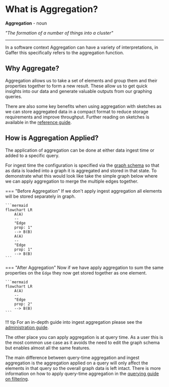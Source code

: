 # What is Aggregation?

**Aggregation** - noun

*"The formation of a number of things into a cluster"*

---

In a software context Aggregation can have a variety of interpretations, in
Gaffer this specifically refers to the aggregation function.

## Why Aggregate?

Aggregation allows us to take a set of elements and group them and their
properties together to form a new result. These allow us to get quick insights
into our data and generate valuable outputs from our graphing queries.

There are also some key benefits when using aggregation with sketches as we
can store aggregated data in a compact format to reduce storage requirements
and improve throughput. Further reading on sketches is available in the
[reference guide](../../reference/properties-guide/advanced.md).

## How is Aggregation Applied?

The application of aggregation can be done at either data ingest time or
added to a specific query.

For ingest time the configuration is specified via the [graph schema](../schema.md)
so that as data is loaded into a graph it is aggregated and stored in that
state. To demonstrate what this would look like take the simple graph below
where we can apply aggregation to merge the multiple edges together.

=== "Before Aggregation"
    If we don't apply ingest aggregation all elements will be stored separately in
    graph.

    ```mermaid
    flowchart LR
        A(A)
        --
        "Edge
        prop: 1"
        --> B(B)
        A(A)
        --
        "Edge
        prop: 1"
        --> B(B)
    ```

=== "After Aggregation"
    Now if we have apply aggregation to sum the same properties on the `Edge`
    they now get stored together as one element.

    ```mermaid
    flowchart LR
        A(A)
        --
        "Edge
        prop: 2"
        --> B(B)
    ```

!!! tip
    For an in-depth guide into ingest aggregation please see the [administration guide](../../administration-guide/aggregation/overview.md).

The other place you can apply aggregation is at query time. As a user this is
the most common use case as it avoids the need to edit the graph schema but
enables almost all the same features.

The main difference between query-time aggregation and ingest aggregation is
the aggregation applied on a query will only affect the elements in that
query so the overall graph data is left intact. There is more information on how
to apply query-time aggregation in the [querying guide on filtering](../query/gaffer-syntax/filtering.md#query-time-aggregation).
